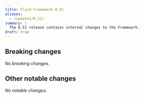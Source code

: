 ```yaml
---
title: Fluid Framework 0.51
aliases:
  - /updates/0.51/
summary: |
  The 0.51 release contains internal changes to the Framework.
draft: true
---
```


## Breaking changes

*No breaking changes.*

## Other notable changes

*No notable changes.*
